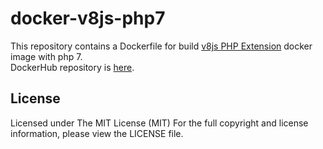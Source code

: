 # docker-v8js-php7

This repository contains a Dockerfile for build [v8js PHP Extension](https://github.com/phpv8/v8js) docker image with php 7.  
DockerHub repository is [here](https://hub.docker.com/r/shufo/v8js-php7/).

## License
Licensed under The MIT License (MIT)
For the full copyright and license information, please view the LICENSE file.